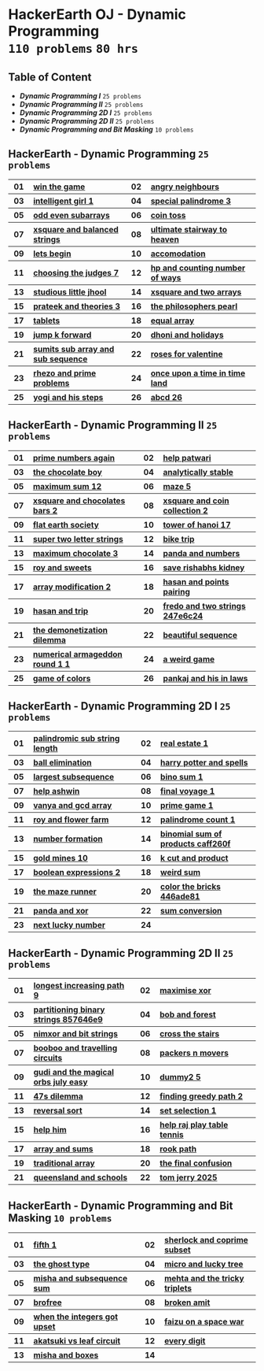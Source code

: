 # HackerEarth OJ - Dynamic Programming <br> `110 problems` `80 hrs`

## Table of Content

- ***Dynamic Programming I***               `25 problems`
- ***Dynamic Programming II***              `25 problems`
- ***Dynamic Programming 2D I***            `25 problems`
- ***Dynamic Programming 2D II***           `25 problems`
- ***Dynamic Programming and Bit Masking*** `10 problems`

## HackerEarth - Dynamic Programming `25 problems`

<table>
    <tbody>
        <tr>
<th align="center" width="50px">01</th><th align="left" width="550px"><a href="https://hackerearth.com/practice/algorithms/dynamic-programming/introduction-to-dynamic-programming-1/practice-problems/algorithm/win-the-game/">win the game</a></th>
<th align="center" width="50px">02</th><th align="left" width="550px"><a href="https://hackerearth.com/practice/algorithms/dynamic-programming/introduction-to-dynamic-programming-1/practice-problems/algorithm/angry-neighbours/">angry neighbours</a></th>
        </tr>
        <tr>
<th align="center" width="50px">03</th><th align="left" width="550px"><a href="https://hackerearth.com/practice/algorithms/dynamic-programming/introduction-to-dynamic-programming-1/practice-problems/algorithm/intelligent-girl-1/">intelligent girl 1</a></th>
<th align="center" width="50px">04</th><th align="left" width="550px"><a href="https://hackerearth.com/practice/algorithms/dynamic-programming/introduction-to-dynamic-programming-1/practice-problems/algorithm/special-palindrome-3/">special palindrome 3</a></th>
        </tr>
        <tr>
<th align="center" width="50px">05</th><th align="left" width="550px"><a href="https://hackerearth.com/practice/algorithms/dynamic-programming/introduction-to-dynamic-programming-1/practice-problems/algorithm/odd-even-subarrays-72ad69db/">odd even subarrays</a></th>
<th align="center" width="50px">06</th><th align="left" width="550px"><a href="https://hackerearth.com/practice/algorithms/dynamic-programming/introduction-to-dynamic-programming-1/practice-problems/algorithm/coin-toss/">coin toss</a></th>
        </tr>
        <tr>
<th align="center" width="50px">07</th><th align="left" width="550px"><a href="https://hackerearth.com/practice/algorithms/dynamic-programming/introduction-to-dynamic-programming-1/practice-problems/algorithm/xsquare-and-balanced-strings/">xsquare and balanced strings</a></th>
<th align="center" width="50px">08</th><th align="left" width="550px"><a href="https://hackerearth.com/practice/algorithms/dynamic-programming/introduction-to-dynamic-programming-1/practice-problems/algorithm/ultimate-stairway-to-heaven/">ultimate stairway to heaven</a></th>
        </tr>
        <tr>
<th align="center" width="50px">09</th><th align="left" width="550px"><a href="https://hackerearth.com/practice/algorithms/dynamic-programming/introduction-to-dynamic-programming-1/practice-problems/algorithm/lets-begin/">lets begin</a></th>
<th align="center" width="50px">10</th><th align="left" width="550px"><a href="https://hackerearth.com/practice/algorithms/dynamic-programming/introduction-to-dynamic-programming-1/practice-problems/algorithm/accomodation-a5c006f3/">accomodation</a></th>
        </tr>
        <tr>
<th align="center" width="50px">11</th><th align="left" width="550px"><a href="https://hackerearth.com/practice/algorithms/dynamic-programming/introduction-to-dynamic-programming-1/practice-problems/algorithm/choosing-the-judges-7/">choosing the judges 7</a></th>
<th align="center" width="50px">12</th><th align="left" width="550px"><a href="https://hackerearth.com/practice/algorithms/dynamic-programming/introduction-to-dynamic-programming-1/practice-problems/algorithm/hp-and-counting-number-of-ways-1d73a6a4/">hp and counting number of ways</a></th>
        </tr>
        <tr>
<th align="center" width="50px">13</th><th align="left" width="550px"><a href="https://hackerearth.com/practice/algorithms/dynamic-programming/introduction-to-dynamic-programming-1/practice-problems/algorithm/studious-little-jhool/">studious little jhool</a></th>
<th align="center" width="50px">14</th><th align="left" width="550px"><a href="https://hackerearth.com/practice/algorithms/dynamic-programming/introduction-to-dynamic-programming-1/practice-problems/algorithm/xsquare-and-two-arrays/">xsquare and two arrays</a></th>
        </tr>
        <tr>
<th align="center" width="50px">15</th><th align="left" width="550px"><a href="https://hackerearth.com/practice/algorithms/dynamic-programming/introduction-to-dynamic-programming-1/practice-problems/algorithm/prateek-and-theories-3/">prateek and theories 3</a></th>
<th align="center" width="50px">16</th><th align="left" width="550px"><a href="https://hackerearth.com/practice/algorithms/dynamic-programming/introduction-to-dynamic-programming-1/practice-problems/algorithm/the-philosophers-pearl/">the philosophers pearl</a></th>
        </tr>
        <tr>
<th align="center" width="50px">17</th><th align="left" width="550px"><a href="https://hackerearth.com/practice/algorithms/dynamic-programming/introduction-to-dynamic-programming-1/practice-problems/algorithm/tablets/">tablets</a></th>
<th align="center" width="50px">18</th><th align="left" width="550px"><a href="https://hackerearth.com/practice/algorithms/dynamic-programming/introduction-to-dynamic-programming-1/practice-problems/algorithm/equal-array-84cf6c5f/">equal array</a></th>
        </tr>
        <tr>
<th align="center" width="50px">19</th><th align="left" width="550px"><a href="https://hackerearth.com/practice/algorithms/dynamic-programming/introduction-to-dynamic-programming-1/practice-problems/algorithm/jump-k-forward-250d464b/">jump k forward</a></th>
<th align="center" width="50px">20</th><th align="left" width="550px"><a href="https://hackerearth.com/practice/algorithms/dynamic-programming/introduction-to-dynamic-programming-1/practice-problems/algorithm/dhoni-and-holidays/">dhoni and holidays</a></th>
        </tr>
        <tr>
<th align="center" width="50px">21</th><th align="left" width="550px"><a href="https://hackerearth.com/practice/algorithms/dynamic-programming/introduction-to-dynamic-programming-1/practice-problems/algorithm/sumits-sub-array-and-sub-sequence/">sumits sub array and sub sequence</a></th>
<th align="center" width="50px">22</th><th align="left" width="550px"><a href="https://hackerearth.com/practice/algorithms/dynamic-programming/introduction-to-dynamic-programming-1/practice-problems/algorithm/roses-for-valentine-4a795f72/">roses for valentine</a></th>
        </tr>
        <tr>
<th align="center" width="50px">23</th><th align="left" width="550px"><a href="https://hackerearth.com/practice/algorithms/dynamic-programming/introduction-to-dynamic-programming-1/practice-problems/algorithm/rhezo-and-prime-problems/">rhezo and prime problems</a></th>
<th align="center" width="50px">24</th><th align="left" width="550px"><a href="https://hackerearth.com/practice/algorithms/dynamic-programming/introduction-to-dynamic-programming-1/practice-problems/algorithm/once-upon-a-time-in-time-land/">once upon a time in time land</a></th>
        </tr>
        <tr>
<th align="center" width="50px">25</th><th align="left" width="550px"><a href="https://hackerearth.com/practice/algorithms/dynamic-programming/introduction-to-dynamic-programming-1/practice-problems/algorithm/yogi-and-his-steps-65b27a4b/">yogi and his steps</a></th>
<th align="center" width="50px">26</th><th align="left" width="550px"><a href="https://hackerearth.com/practice/algorithms/dynamic-programming/introduction-to-dynamic-programming-1/practice-problems/algorithm/abcd-26-81bc0a09/">abcd 26</a></th>
        </tr>
    </tbody>
</table>

## HackerEarth - Dynamic Programming II `25 problems`

<table>
    <tbody>
        <tr>
<th align="center" width="50px">01</th><th align="left" width="550px"><a href="https://hackerearth.com/practice/algorithms/dynamic-programming/introduction-to-dynamic-programming-1/practice-problems/algorithm/prime-numbers-again/">prime numbers again</a></th>
<th align="center" width="50px">02</th><th align="left" width="550px"><a href="https://hackerearth.com/practice/algorithms/dynamic-programming/introduction-to-dynamic-programming-1/practice-problems/algorithm/help-patwari/">help patwari</a></th>
        </tr>
        <tr>
<th align="center" width="50px">03</th><th align="left" width="550px"><a href="https://hackerearth.com/practice/algorithms/dynamic-programming/introduction-to-dynamic-programming-1/practice-problems/algorithm/the-chocolate-boy-738c799b/">the chocolate boy</a></th>
<th align="center" width="50px">04</th><th align="left" width="550px"><a href="https://hackerearth.com/practice/algorithms/dynamic-programming/introduction-to-dynamic-programming-1/practice-problems/algorithm/analytically-stable-123d6381/">analytically stable</a></th>
        </tr>
        <tr>
<th align="center" width="50px">05</th><th align="left" width="550px"><a href="https://hackerearth.com/practice/algorithms/dynamic-programming/introduction-to-dynamic-programming-1/practice-problems/algorithm/maximum-sum-12/">maximum sum 12</a></th>
<th align="center" width="50px">06</th><th align="left" width="550px"><a href="https://hackerearth.com/practice/algorithms/dynamic-programming/introduction-to-dynamic-programming-1/practice-problems/algorithm/maze-5/">maze 5</a></th>
        </tr>
        <tr>
<th align="center" width="50px">07</th><th align="left" width="550px"><a href="https://hackerearth.com/practice/algorithms/dynamic-programming/introduction-to-dynamic-programming-1/practice-problems/algorithm/xsquare-and-chocolates-bars-2/">xsquare and chocolates bars 2</a></th>
<th align="center" width="50px">08</th><th align="left" width="550px"><a href="https://hackerearth.com/practice/algorithms/dynamic-programming/introduction-to-dynamic-programming-1/practice-problems/algorithm/xsquare-and-coin-collection-2/">xsquare and coin collection 2</a></th>
        </tr>
        <tr>
<th align="center" width="50px">09</th><th align="left" width="550px"><a href="https://hackerearth.com/practice/algorithms/dynamic-programming/introduction-to-dynamic-programming-1/practice-problems/algorithm/flat-earth-society/">flat earth society</a></th>
<th align="center" width="50px">10</th><th align="left" width="550px"><a href="https://hackerearth.com/practice/algorithms/dynamic-programming/introduction-to-dynamic-programming-1/practice-problems/algorithm/tower-of-hanoi-17/">tower of hanoi 17</a></th>
        </tr>
        <tr>
<th align="center" width="50px">11</th><th align="left" width="550px"><a href="https://hackerearth.com/practice/algorithms/dynamic-programming/introduction-to-dynamic-programming-1/practice-problems/algorithm/super-two-letter-strings/">super two letter strings</a></th>
<th align="center" width="50px">12</th><th align="left" width="550px"><a href="https://hackerearth.com/practice/algorithms/dynamic-programming/introduction-to-dynamic-programming-1/practice-problems/algorithm/bike-trip/">bike trip</a></th>
        </tr>
        <tr>
<th align="center" width="50px">13</th><th align="left" width="550px"><a href="https://hackerearth.com/practice/algorithms/dynamic-programming/introduction-to-dynamic-programming-1/practice-problems/algorithm/maximum-chocolate-3/">maximum chocolate 3</a></th>
<th align="center" width="50px">14</th><th align="left" width="550px"><a href="https://hackerearth.com/practice/algorithms/dynamic-programming/introduction-to-dynamic-programming-1/practice-problems/algorithm/panda-and-numbers/">panda and numbers</a></th>
        </tr>
        <tr>
<th align="center" width="50px">15</th><th align="left" width="550px"><a href="https://hackerearth.com/practice/algorithms/dynamic-programming/introduction-to-dynamic-programming-1/practice-problems/algorithm/roy-and-sweets/">roy and sweets</a></th>
<th align="center" width="50px">16</th><th align="left" width="550px"><a href="https://hackerearth.com/practice/algorithms/dynamic-programming/introduction-to-dynamic-programming-1/practice-problems/algorithm/save-rishabhs-kidney/">save rishabhs kidney</a></th>
        </tr>
        <tr>
<th align="center" width="50px">17</th><th align="left" width="550px"><a href="https://hackerearth.com/practice/algorithms/dynamic-programming/introduction-to-dynamic-programming-1/practice-problems/algorithm/array-modification-2-dc88ff8a/">array modification 2</a></th>
<th align="center" width="50px">18</th><th align="left" width="550px"><a href="https://hackerearth.com/practice/algorithms/dynamic-programming/introduction-to-dynamic-programming-1/practice-problems/algorithm/hasan-and-points-pairing/">hasan and points pairing</a></th>
        </tr>
        <tr>
<th align="center" width="50px">19</th><th align="left" width="550px"><a href="https://hackerearth.com/practice/algorithms/dynamic-programming/introduction-to-dynamic-programming-1/practice-problems/algorithm/hasan-and-trip/">hasan and trip</a></th>
<th align="center" width="50px">20</th><th align="left" width="550px"><a href="https://hackerearth.com/practice/algorithms/dynamic-programming/introduction-to-dynamic-programming-1/practice-problems/algorithm/fredo-and-two-strings-247e6c24/">fredo and two strings 247e6c24</a></th>
        </tr>
        <tr>
<th align="center" width="50px">21</th><th align="left" width="550px"><a href="https://hackerearth.com/practice/algorithms/dynamic-programming/introduction-to-dynamic-programming-1/practice-problems/algorithm/the-demonetization-dilemma/">the demonetization dilemma</a></th>
<th align="center" width="50px">22</th><th align="left" width="550px"><a href="https://hackerearth.com/practice/algorithms/dynamic-programming/introduction-to-dynamic-programming-1/practice-problems/algorithm/beautiful-sequence/">beautiful sequence</a></th>
        </tr>
        <tr>
<th align="center" width="50px">23</th><th align="left" width="550px"><a href="https://hackerearth.com/practice/algorithms/dynamic-programming/introduction-to-dynamic-programming-1/practice-problems/algorithm/numerical-armageddon-round-1-1/">numerical armageddon round 1 1</a></th>
<th align="center" width="50px">24</th><th align="left" width="550px"><a href="https://hackerearth.com/practice/algorithms/dynamic-programming/introduction-to-dynamic-programming-1/practice-problems/algorithm/a-weird-game-e2b9afe4/">a weird game</a></th>
        </tr>
        <tr>
<th align="center" width="50px">25</th><th align="left" width="550px"><a href="https://hackerearth.com/practice/algorithms/dynamic-programming/introduction-to-dynamic-programming-1/practice-problems/algorithm/game-of-colors/">game of colors</a></th>
<th align="center" width="50px">26</th><th align="left" width="550px"><a href="https://hackerearth.com/practice/algorithms/dynamic-programming/introduction-to-dynamic-programming-1/practice-problems/algorithm/pankaj-and-his-in-laws/">pankaj and his in laws</a></th>
        </tr>
    </tbody>
</table>

## HackerEarth - Dynamic Programming 2D I `25 problems`

<table>
    <tbody>
        <tr>
<th align="center" width="50px">01</th><th align="left" width="550px"><a href="https://hackerearth.com/practice/algorithms/dynamic-programming/2-dimensional/practice-problems/algorithm/palindromic-sub-string-length/">palindromic sub string length</a></th>
<th align="center" width="50px">02</th><th align="left" width="550px"><a href="https://hackerearth.com/practice/algorithms/dynamic-programming/2-dimensional/practice-problems/algorithm/real-estate-1-059f5228/">real estate 1</a></th>
        </tr>
        <tr>
<th align="center" width="50px">03</th><th align="left" width="550px"><a href="https://hackerearth.com/practice/algorithms/dynamic-programming/2-dimensional/practice-problems/algorithm/ball-elimination/">ball elimination</a></th>
<th align="center" width="50px">04</th><th align="left" width="550px"><a href="https://hackerearth.com/practice/algorithms/dynamic-programming/2-dimensional/practice-problems/algorithm/harry-potter-and-spells-277e11c7/">harry potter and spells</a></th>
        </tr>
        <tr>
<th align="center" width="50px">05</th><th align="left" width="550px"><a href="https://hackerearth.com/practice/algorithms/dynamic-programming/2-dimensional/practice-problems/algorithm/largest-subsequence-c554fb8c/">largest subsequence</a></th>
<th align="center" width="50px">06</th><th align="left" width="550px"><a href="https://hackerearth.com/practice/algorithms/dynamic-programming/2-dimensional/practice-problems/algorithm/bino-sum-1/">bino sum 1</a></th>
        </tr>
        <tr>
<th align="center" width="50px">07</th><th align="left" width="550px"><a href="https://hackerearth.com/practice/algorithms/dynamic-programming/2-dimensional/practice-problems/algorithm/help-ashwin/">help ashwin</a></th>
<th align="center" width="50px">08</th><th align="left" width="550px"><a href="https://hackerearth.com/practice/algorithms/dynamic-programming/2-dimensional/practice-problems/algorithm/final-voyage-1/">final voyage 1</a></th>
        </tr>
        <tr>
<th align="center" width="50px">09</th><th align="left" width="550px"><a href="https://hackerearth.com/practice/algorithms/dynamic-programming/2-dimensional/practice-problems/algorithm/vanya-and-gcd-array/">vanya and gcd array</a></th>
<th align="center" width="50px">10</th><th align="left" width="550px"><a href="https://hackerearth.com/practice/algorithms/dynamic-programming/2-dimensional/practice-problems/algorithm/prime-game-1-2604365b/">prime game 1</a></th>
        </tr>
        <tr>
<th align="center" width="50px">11</th><th align="left" width="550px"><a href="https://hackerearth.com/practice/algorithms/dynamic-programming/2-dimensional/practice-problems/algorithm/roy-and-flower-farm/">roy and flower farm</a></th>
<th align="center" width="50px">12</th><th align="left" width="550px"><a href="https://hackerearth.com/practice/algorithms/dynamic-programming/2-dimensional/practice-problems/algorithm/palindrome-count-1/">palindrome count 1</a></th>
        </tr>
        <tr>
<th align="center" width="50px">13</th><th align="left" width="550px"><a href="https://hackerearth.com/practice/algorithms/dynamic-programming/2-dimensional/practice-problems/algorithm/number-formation-1cae96c5/">number formation</a></th>
<th align="center" width="50px">14</th><th align="left" width="550px"><a href="https://hackerearth.com/practice/algorithms/dynamic-programming/2-dimensional/practice-problems/algorithm/binomial-sum-of-products-caff260f/">binomial sum of products caff260f</a></th>
        </tr>
        <tr>
<th align="center" width="50px">15</th><th align="left" width="550px"><a href="https://hackerearth.com/practice/algorithms/dynamic-programming/2-dimensional/practice-problems/algorithm/gold-mines-10/">gold mines 10</a></th>
<th align="center" width="50px">16</th><th align="left" width="550px"><a href="https://hackerearth.com/practice/algorithms/dynamic-programming/2-dimensional/practice-problems/algorithm/k-cut-and-product-e5998b3f/">k cut and product</a></th>
        </tr>
        <tr>
<th align="center" width="50px">17</th><th align="left" width="550px"><a href="https://hackerearth.com/practice/algorithms/dynamic-programming/2-dimensional/practice-problems/algorithm/boolean-expressions-2/">boolean expressions 2</a></th>
<th align="center" width="50px">18</th><th align="left" width="550px"><a href="https://hackerearth.com/practice/algorithms/dynamic-programming/2-dimensional/practice-problems/algorithm/weird-sum-1d2a0a2e/">weird sum</a></th>
        </tr>
        <tr>
<th align="center" width="50px">19</th><th align="left" width="550px"><a href="https://hackerearth.com/practice/algorithms/dynamic-programming/2-dimensional/practice-problems/algorithm/the-maze-runner/">the maze runner</a></th>
<th align="center" width="50px">20</th><th align="left" width="550px"><a href="https://hackerearth.com/practice/algorithms/dynamic-programming/2-dimensional/practice-problems/algorithm/color-the-bricks-446ade81/">color the bricks 446ade81</a></th>
        </tr>
        <tr>
<th align="center" width="50px">21</th><th align="left" width="550px"><a href="https://hackerearth.com/practice/algorithms/dynamic-programming/2-dimensional/practice-problems/algorithm/panda-and-xor/">panda and xor</a></th>
<th align="center" width="50px">22</th><th align="left" width="550px"><a href="https://hackerearth.com/practice/algorithms/dynamic-programming/2-dimensional/practice-problems/algorithm/sum-conversion-b97a174a/">sum conversion</a></th>
        </tr>
        <tr>
<th align="center" width="50px">23</th><th align="left" width="550px"><a href="https://hackerearth.com/practice/algorithms/dynamic-programming/2-dimensional/practice-problems/algorithm/next-lucky-number/">next lucky number</a></th>
<th align="center" width="50px">24</th><th align="left" width="550px"><a href=""></a></th>
        </tr>
    </tbody>
</table>

## HackerEarth - Dynamic Programming 2D II `25 problems`

<table>
    <tbody>
        <tr>
<th align="center" width="50px">01</th><th align="left" width="550px"><a href="https://hackerearth.com/practice/algorithms/dynamic-programming/2-dimensional/practice-problems/algorithm/longest-increasing-path-9/">longest increasing path 9</a></th>
<th align="center" width="50px">02</th><th align="left" width="550px"><a href="https://hackerearth.com/practice/algorithms/dynamic-programming/2-dimensional/practice-problems/algorithm/maximise-xor-f240c1e1/">maximise xor</a></th>
        </tr>
        <tr>
<th align="center" width="50px">03</th><th align="left" width="550px"><a href="https://hackerearth.com/practice/algorithms/dynamic-programming/2-dimensional/practice-problems/algorithm/partitioning-binary-strings-857646e9/">partitioning binary strings 857646e9</a></th>
<th align="center" width="50px">04</th><th align="left" width="550px"><a href="https://hackerearth.com/practice/algorithms/dynamic-programming/2-dimensional/practice-problems/algorithm/bob-and-forest-2571cd1f/">bob and forest</a></th>
        </tr>
        <tr>
<th align="center" width="50px">05</th><th align="left" width="550px"><a href="https://hackerearth.com/practice/algorithms/dynamic-programming/2-dimensional/practice-problems/algorithm/nimxor-and-bit-strings/">nimxor and bit strings</a></th>
<th align="center" width="50px">06</th><th align="left" width="550px"><a href="https://hackerearth.com/practice/algorithms/dynamic-programming/2-dimensional/practice-problems/algorithm/cross-the-stairs/">cross the stairs</a></th>
        </tr>
        <tr>
<th align="center" width="50px">07</th><th align="left" width="550px"><a href="https://hackerearth.com/practice/algorithms/dynamic-programming/2-dimensional/practice-problems/algorithm/booboo-and-travelling-circuits/">booboo and travelling circuits</a></th>
<th align="center" width="50px">08</th><th align="left" width="550px"><a href="https://hackerearth.com/practice/algorithms/dynamic-programming/2-dimensional/practice-problems/algorithm/packers-n-movers/">packers n movers</a></th>
        </tr>
        <tr>
<th align="center" width="50px">09</th><th align="left" width="550px"><a href="https://hackerearth.com/practice/algorithms/dynamic-programming/2-dimensional/practice-problems/algorithm/gudi-and-the-magical-orbs-july-easy/">gudi and the magical orbs july easy</a></th>
<th align="center" width="50px">10</th><th align="left" width="550px"><a href="https://hackerearth.com/practice/algorithms/dynamic-programming/2-dimensional/practice-problems/algorithm/dummy2-5/">dummy2 5</a></th>
        </tr>
        <tr>
<th align="center" width="50px">11</th><th align="left" width="550px"><a href="https://hackerearth.com/practice/algorithms/dynamic-programming/2-dimensional/practice-problems/algorithm/47s-dilemma/">47s dilemma</a></th>
<th align="center" width="50px">12</th><th align="left" width="550px"><a href="https://hackerearth.com/practice/algorithms/dynamic-programming/2-dimensional/practice-problems/algorithm/finding-greedy-path-2/">finding greedy path 2</a></th>
        </tr>
        <tr>
<th align="center" width="50px">13</th><th align="left" width="550px"><a href="https://hackerearth.com/practice/algorithms/dynamic-programming/2-dimensional/practice-problems/algorithm/reversal-sort/">reversal sort</a></th>
<th align="center" width="50px">14</th><th align="left" width="550px"><a href="https://hackerearth.com/practice/algorithms/dynamic-programming/2-dimensional/practice-problems/algorithm/set-selection-1/">set selection 1</a></th>
        </tr>
        <tr>
<th align="center" width="50px">15</th><th align="left" width="550px"><a href="https://hackerearth.com/practice/algorithms/dynamic-programming/2-dimensional/practice-problems/algorithm/help-him-9659b063/">help him</a></th>
<th align="center" width="50px">16</th><th align="left" width="550px"><a href="https://hackerearth.com/practice/algorithms/dynamic-programming/2-dimensional/practice-problems/algorithm/help-raj-play-table-tennis/">help raj play table tennis</a></th>
        </tr>
        <tr>
<th align="center" width="50px">17</th><th align="left" width="550px"><a href="https://hackerearth.com/practice/algorithms/dynamic-programming/2-dimensional/practice-problems/algorithm/array-and-sums-6e5e7323/">array and sums</a></th>
<th align="center" width="50px">18</th><th align="left" width="550px"><a href="https://hackerearth.com/practice/algorithms/dynamic-programming/2-dimensional/practice-problems/algorithm/rook-path-142e55ee/">rook path</a></th>
        </tr>
        <tr>
<th align="center" width="50px">19</th><th align="left" width="550px"><a href="https://hackerearth.com/practice/algorithms/dynamic-programming/2-dimensional/practice-problems/algorithm/traditional-array/">traditional array</a></th>
<th align="center" width="50px">20</th><th align="left" width="550px"><a href="https://hackerearth.com/practice/algorithms/dynamic-programming/2-dimensional/practice-problems/algorithm/the-final-confusion/">the final confusion</a></th>
        </tr>
        <tr>
<th align="center" width="50px">21</th><th align="left" width="550px"><a href="https://hackerearth.com/practice/algorithms/dynamic-programming/2-dimensional/practice-problems/algorithm/queensland-and-schools-1d351e31/">queensland and schools</a></th>
<th align="center" width="50px">22</th><th align="left" width="550px"><a href="https://hackerearth.com/practice/algorithms/dynamic-programming/2-dimensional/practice-problems/algorithm/tom-jerry-2025/">tom jerry 2025</a></th>
        </tr>
    </tbody>
</table>

## HackerEarth - Dynamic Programming and Bit Masking `10 problems`

<table>
    <tbody>
        <tr>
<th align="center" width="50px">01</th><th align="left" width="550px"><a href="https://hackerearth.com/practice/algorithms/dynamic-programming/bit-masking/practice-problems/algorithm/fifth-1/">fifth 1</a></th>
<th align="center" width="50px">02</th><th align="left" width="550px"><a href="https://hackerearth.com/practice/algorithms/dynamic-programming/bit-masking/practice-problems/algorithm/sherlock-and-coprime-subset/">sherlock and coprime subset</a></th>
        </tr>
        <tr>
<th align="center" width="50px">03</th><th align="left" width="550px"><a href="https://hackerearth.com/practice/algorithms/dynamic-programming/bit-masking/practice-problems/algorithm/the-ghost-type/">the ghost type</a></th>
<th align="center" width="50px">04</th><th align="left" width="550px"><a href="https://hackerearth.com/practice/algorithms/dynamic-programming/bit-masking/practice-problems/algorithm/micro-and-lucky-tree/">micro and lucky tree</a></th>
        </tr>
        <tr>
<th align="center" width="50px">05</th><th align="left" width="550px"><a href="https://hackerearth.com/practice/algorithms/dynamic-programming/bit-masking/practice-problems/algorithm/misha-and-subsequence-sum-fe9b0fc3/">misha and subsequence sum</a></th>
<th align="center" width="50px">06</th><th align="left" width="550px"><a href="https://hackerearth.com/practice/algorithms/dynamic-programming/bit-masking/practice-problems/algorithm/mehta-and-the-tricky-triplets/">mehta and the tricky triplets</a></th>
        </tr>
        <tr>
<th align="center" width="50px">07</th><th align="left" width="550px"><a href="https://hackerearth.com/practice/algorithms/dynamic-programming/bit-masking/practice-problems/algorithm/brofree-34df073d/">brofree</a></th>
<th align="center" width="50px">08</th><th align="left" width="550px"><a href="https://hackerearth.com/practice/algorithms/dynamic-programming/bit-masking/practice-problems/algorithm/broken-amit/">broken amit</a></th>
        </tr>
        <tr>
<th align="center" width="50px">09</th><th align="left" width="550px"><a href="https://hackerearth.com/practice/algorithms/dynamic-programming/bit-masking/practice-problems/algorithm/when-the-integers-got-upset/">when the integers got upset</a></th>
<th align="center" width="50px">10</th><th align="left" width="550px"><a href="https://hackerearth.com/practice/algorithms/dynamic-programming/bit-masking/practice-problems/algorithm/faizu-on-a-space-war/">faizu on a space war</a></th>
        </tr>
        <tr>
<th align="center" width="50px">11</th><th align="left" width="550px"><a href="https://hackerearth.com/practice/algorithms/dynamic-programming/bit-masking/practice-problems/algorithm/akatsuki-vs-leaf-circuit/">akatsuki vs leaf circuit</a></th>
<th align="center" width="50px">12</th><th align="left" width="550px"><a href="https://hackerearth.com/practice/algorithms/dynamic-programming/bit-masking/practice-problems/algorithm/every-digit/">every digit</a></th>
        </tr>
        <tr>
<th align="center" width="50px">13</th><th align="left" width="550px"><a href="https://hackerearth.com/practice/algorithms/dynamic-programming/bit-masking/practice-problems/algorithm/misha-and-boxes-b7e70bc6/">misha and boxes</a></th>
<th align="center" width="50px">14</th><th align="left" width="550px"><a href=""></a></th>
        </tr>
    </tbody>
</table>
